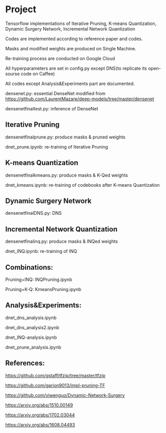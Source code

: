 # Project

Tensorflow implementations of Iterative Pruning, K-means Quantization, Dynamic Surgery Network, Incremental Network Quantization

Codes are implemented according to reference paper and codes.

Masks and modified weights are produced on Single Machine.

Re-training process are conducted on Google Cloud

All hyperparameters are set in config.py except DNS(to replicate its open-sourse code on Caffee)

All codes except Analysis&Experiments part are documented.

densenet.py: essential DenseNet modified from https://github.com/LaurentMazare/deep-models/tree/master/densenet

densenetfinaltest.py: inference of DenseNet

## Iterative Pruning

densenetfinalprune.py: produce masks & pruned weights

dnet_prune.ipynb: re-training of Iterative Pruning

## K-means Quantization

densenetfinalkmeans.py: produce masks & K-Qed weights

dnet_kmeans.ipynb: re-training of codebooks after K-means Quantization

## Dynamic Surgery Network

densenetfinalDNS.py: DNS

## Incremental Network Quantization

densenetfinalinq.py: produce masks & INQed weights

dnet_INQ.ipynb: re-training of INQ

## Combinations:

Pruning+INQ: INQPruning.ipynb

Pruning+K-Q: KmeansPruning.ipynb

## Analysis&Experiments:

dnet_dns_analysis.ipynb

dnet_dns_analysis2.ipynb

dnet_INQ-analysis.ipynb

dnet_prune_analysis.ipynb


## References:

https://github.com/gstaff/tfzip/tree/master/tfzip

https://github.com/garion9013/impl-pruning-TF

https://github.com/yiwenguo/Dynamic-Network-Surgery

https://arxiv.org/abs/1510.00149

https://arxiv.org/abs/1702.03044

https://arxiv.org/abs/1608.04493
